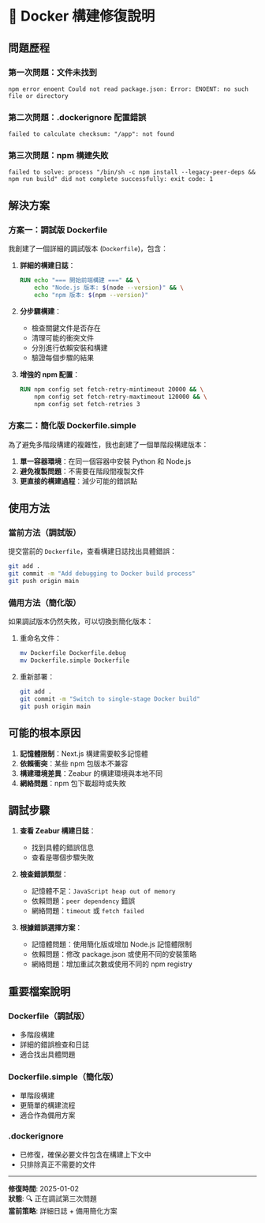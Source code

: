 # 🔧 Docker 構建修復說明

## 問題歷程

### 第一次問題：文件未找到
```
npm error enoent Could not read package.json: Error: ENOENT: no such file or directory
```

### 第二次問題：.dockerignore 配置錯誤
```
failed to calculate checksum: "/app": not found
```

### 第三次問題：npm 構建失敗
```
failed to solve: process "/bin/sh -c npm install --legacy-peer-deps && npm run build" did not complete successfully: exit code: 1
```

## 解決方案

### 方案一：調試版 Dockerfile
我創建了一個詳細的調試版本 (`Dockerfile`)，包含：

1. **詳細的構建日誌**：
   ```dockerfile
   RUN echo "=== 開始前端構建 ===" && \
       echo "Node.js 版本: $(node --version)" && \
       echo "npm 版本: $(npm --version)"
   ```

2. **分步驟構建**：
   - 檢查關鍵文件是否存在
   - 清理可能的衝突文件
   - 分別進行依賴安裝和構建
   - 驗證每個步驟的結果

3. **增強的 npm 配置**：
   ```dockerfile
   RUN npm config set fetch-retry-mintimeout 20000 && \
       npm config set fetch-retry-maxtimeout 120000 && \
       npm config set fetch-retries 3
   ```

### 方案二：簡化版 Dockerfile.simple
為了避免多階段構建的複雜性，我也創建了一個單階段構建版本：

1. **單一容器環境**：在同一個容器中安裝 Python 和 Node.js
2. **避免複製問題**：不需要在階段間複製文件
3. **更直接的構建過程**：減少可能的錯誤點

## 使用方法

### 當前方法（調試版）
提交當前的 `Dockerfile`，查看構建日誌找出具體錯誤：
```bash
git add .
git commit -m "Add debugging to Docker build process"
git push origin main
```

### 備用方法（簡化版）
如果調試版本仍然失敗，可以切換到簡化版本：

1. 重命名文件：
   ```bash
   mv Dockerfile Dockerfile.debug
   mv Dockerfile.simple Dockerfile
   ```

2. 重新部署：
   ```bash
   git add .
   git commit -m "Switch to single-stage Docker build"
   git push origin main
   ```

## 可能的根本原因

1. **記憶體限制**：Next.js 構建需要較多記憶體
2. **依賴衝突**：某些 npm 包版本不兼容
3. **構建環境差異**：Zeabur 的構建環境與本地不同
4. **網絡問題**：npm 包下載超時或失敗

## 調試步驟

1. **查看 Zeabur 構建日誌**：
   - 找到具體的錯誤信息
   - 查看是哪個步驟失敗

2. **檢查錯誤類型**：
   - 記憶體不足：`JavaScript heap out of memory`
   - 依賴問題：`peer dependency` 錯誤
   - 網絡問題：`timeout` 或 `fetch failed`

3. **根據錯誤選擇方案**：
   - 記憶體問題：使用簡化版或增加 Node.js 記憶體限制
   - 依賴問題：修改 package.json 或使用不同的安裝策略
   - 網絡問題：增加重試次數或使用不同的 npm registry

## 重要檔案說明

### Dockerfile（調試版）
- 多階段構建
- 詳細的錯誤檢查和日誌
- 適合找出具體問題

### Dockerfile.simple（簡化版）  
- 單階段構建
- 更簡單的構建流程
- 適合作為備用方案

### .dockerignore
- 已修復，確保必要文件包含在構建上下文中
- 只排除真正不需要的文件

---
**修復時間**: 2025-01-02  
**狀態**: 🔍 正在調試第三次問題  
**當前策略**: 詳細日誌 + 備用簡化方案 